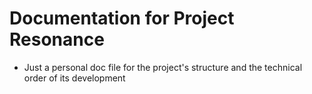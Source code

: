 # Documentation for Project Resonance

- Just a personal doc file for the project's structure and the technical order of its development